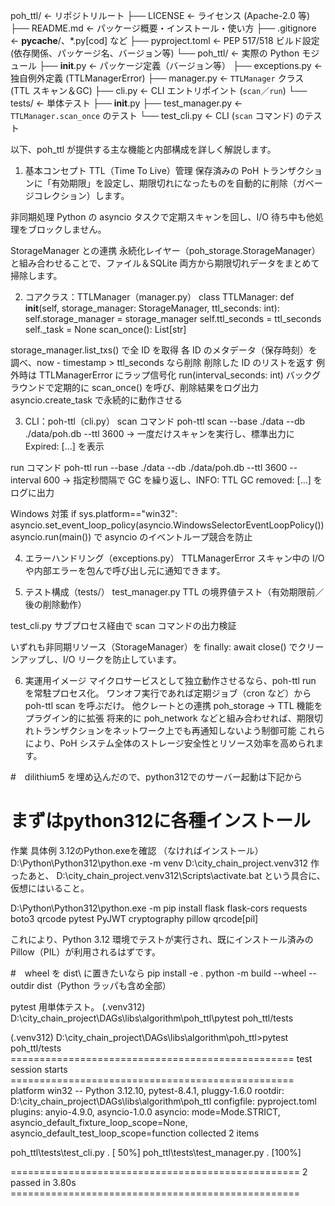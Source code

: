poh_ttl/                                 ← リポジトリルート
├── LICENSE                              ← ライセンス (Apache-2.0 等)
├── README.md                            ← パッケージ概要・インストール・使い方
├── .gitignore                           ← __pycache__/、*.py[cod] など
├── pyproject.toml                       ← PEP 517/518 ビルド設定 (依存関係、パッケージ名、バージョン等)
└── poh_ttl/                             ← 実際の Python モジュール
    ├── __init__.py                      ← パッケージ定義（バージョン等）
    ├── exceptions.py                    ← 独自例外定義 (TTLManagerError)
    ├── manager.py                       ← `TTLManager` クラス (TTL スキャン＆GC)
    ├── cli.py                           ← CLI エントリポイント (`scan`／`run`)
    └── tests/                           ← 単体テスト
        ├── __init__.py
        ├── test_manager.py              ← `TTLManager.scan_once` のテスト
        └── test_cli.py                  ← CLI (`scan` コマンド) のテスト

以下、poh_ttl が提供する主な機能と内部構成を詳しく解説します。

1. 基本コンセプト
TTL（Time To Live）管理
保存済みの PoH トランザクションに「有効期限」を設定し、期限切れになったものを自動的に削除（ガベージコレクション）します。

非同期処理
Python の asyncio タスクで定期スキャンを回し、I/O 待ち中も他処理をブロックしません。

StorageManager との連携
永続化レイヤー（poh_storage.StorageManager）と組み合わせることで、ファイル＆SQLite 両方から期限切れデータをまとめて掃除します。

2. コアクラス：TTLManager（manager.py）
class TTLManager:
    def __init__(self, storage_manager: StorageManager, ttl_seconds: int):
        self.storage_manager = storage_manager
        self.ttl_seconds     = ttl_seconds
        self._task           = None
scan_once(): List[str]

storage_manager.list_txs() で全 ID を取得
各 ID のメタデータ（保存時刻）を調べ、now - timestamp > ttl_seconds なら削除
削除した ID のリストを返す
例外時は TTLManagerError にラップ信号化
run(interval_seconds: int)
バックグラウンドで定期的に scan_once() を呼び、削除結果をログ出力
asyncio.create_task で永続的に動作させる

3. CLI：poh-ttl（cli.py）
scan コマンド
poh-ttl scan --base ./data --db ./data/poh.db --ttl 3600
→ 一度だけスキャンを実行し、標準出力に Expired: [...] を表示

run コマンド
poh-ttl run --base ./data --db ./data/poh.db --ttl 3600 --interval 600
→ 指定秒間隔で GC を繰り返し、INFO: TTL GC removed: [...] をログに出力

Windows 対策
if sys.platform=="win32":
    asyncio.set_event_loop_policy(asyncio.WindowsSelectorEventLoopPolicy())
asyncio.run(main())
で asyncio のイベントループ競合を防止

4. エラーハンドリング（exceptions.py）
TTLManagerError
スキャン中の I/O や内部エラーを包んで呼び出し元に通知できます。

5. テスト構成（tests/）
test_manager.py
TTL の境界値テスト（有効期限前／後の削除動作）

test_cli.py
サブプロセス経由で scan コマンドの出力検証

いずれも非同期リソース（StorageManager）を finally: await close() でクリーンアップし、I/O リークを防止しています。

6. 実運用イメージ
マイクロサービスとして独立動作させるなら、poh-ttl run を常駐プロセス化。
ワンオフ実行であれば定期ジョブ（cron など）から poh-ttl scan を呼ぶだけ。
他クレートとの連携
poh_storage → TTL 機能をプラグイン的に拡張
将来的に poh_network などと組み合わせれば、期限切れトランザクションをネットワーク上でも再通知しないよう制御可能
これらにより、PoH システム全体のストレージ安全性とリソース効率を高められます。


#　dilithium5 を埋め込んだので、python312でのサーバー起動は下記から
# まずはpython312に各種インストール
作業	具体例
3.12のPython.exeを確認	（なければインストール）
D:\Python\Python312\python.exe -m venv D:\city_chain_project\.venv312
作ったあと、
D:\city_chain_project\.venv312\Scripts\activate.bat
という具合に、仮想にはいること。

D:\Python\Python312\python.exe -m pip install flask flask-cors requests boto3 qrcode pytest PyJWT cryptography pillow qrcode[pil]

これにより、Python 3.12 環境でテストが実行され、既にインストール済みの Pillow（PIL）が利用されるはずです。

#　wheel を dist\ に置きたいなら
pip install -e .
python -m build --wheel --outdir dist（Python ラッパも含め全部）

pytest 用単体テスト。
(.venv312) D:\city_chain_project\DAGs\libs\algorithm\poh_ttl\pytest poh_ttl/tests

(.venv312) D:\city_chain_project\DAGs\libs\algorithm\poh_ttl>pytest poh_ttl/tests
================================================= test session starts =================================================
platform win32 -- Python 3.12.10, pytest-8.4.1, pluggy-1.6.0
rootdir: D:\city_chain_project\DAGs\libs\algorithm\poh_ttl
configfile: pyproject.toml
plugins: anyio-4.9.0, asyncio-1.0.0
asyncio: mode=Mode.STRICT, asyncio_default_fixture_loop_scope=None, asyncio_default_test_loop_scope=function
collected 2 items

poh_ttl\tests\test_cli.py .                                                                                      [ 50%]
poh_ttl\tests\test_manager.py .                                                                                  [100%]

================================================== 2 passed in 3.80s ==================================================
